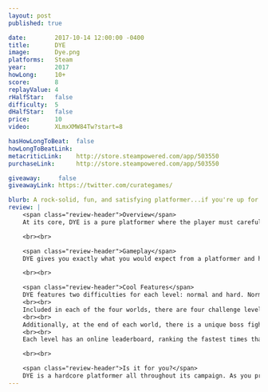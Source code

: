 ```yaml
---
layout: post
published: true

date:        2017-10-14 12:00:00 -0400
title:       DYE
image:       Dye.png
platforms:   Steam
year:        2017
howLong:     10+
score:       8
replayValue: 4
rHalfStar:   false
difficulty:  5
dHalfStar:   false
price:       10
video:       XLmxXMW84Tw?start=8

hasHowLongToBeat:  false
howLongToBeatLink:
metacriticLink:    http://store.steampowered.com/app/503550
purchaseLink:      http://store.steampowered.com/app/503550

giveaway:     false
giveawayLink: https://twitter.com/curategames/

blurb: A rock-solid, fun, and satisfying platformer...if you're up for a challenge.
review: |
    <span class="review-header">Overview</span>
    At its core, DYE is a pure platformer where the player must carefully run and jump through various levels with different types of platforms and enemies. The player controls a small character, Hue, who can jump and float across levels, trying to collect as many of the collectibles (Pigments) as possible before reaching the exit. The Pigments give color to each (originally gray) level and don't have any effect on the gameplay. As the levels themselves get increasingly difficult, the locations of the Pigments are put in more devious locations. The player needs to collect some number of Pigments in order to unlock more levels -- so it's vital that the player collects Pigments along the way to the exit. With fourteen levels per world, and four worlds in total, DYE keeps throwing in more challenging obstacles and more interesting level designs that will you keep you coming back. Although the art-style is simple and only varies slightly between worlds, it's still well-done and fits with the platforming theme. The music is upbeat and sounds great, fitting perfectly with the fast-paced action of the game.

    <br><br>

    <span class="review-header">Gameplay</span>
    DYE gives you exactly what you would expect from a platformer and handles each aspect wonderfully. Each action you can make is very responsive, offering tight controls that make for a strong platformer. As you're running, wall-jumping, and floating around levels, the movement starts to click, and those precise jumps feel natural. Each level consists of various obstacles, with plenty of static spikes, moving spikes, and jumping enemies. There are a variety of different platforms, like mine carts that move when you jump in them, platforms that move only when you stand on them, and ice platforms that melt if you're on fire. All of these ideas build up into more complex, tougher levels as you progress through the game. Trying to work your way through a level is a challenge by itself, and adding on the fact that you need to collect Pigments found in dangerous locations makes this game extremely challenging. You'll die a lot, but thanks to checkpoints within the level and quick load times, you'll keep coming bac.

    <br><br>

    <span class="review-header">Cool Features</span>
    DYE features two difficulties for each level: normal and hard. Normal mode has checkpoints throughout levels and is already a good challenge. Hard mode removes these checkpoints and adds in obstacles -- most likely at the exact spots you utilized in normal mode -- that make each level extremely difficult.
    <br><br>
    Included in each of the four worlds, there are four challenge levels which have you collect 100 "dust", with every 20 "dust" giving you one Pigment. These levels are similar to the regular levels -- tough, precision platforming -- but adds a nice change of pace by giving you a different goal to reach.
    <br><br>
    Additionally, at the end of each world, there is a unique boss fight, requiring some quick-thinking and fast-paced movement if you want to come out on top.
    <br><br>
    Each level has an online leaderboard, ranking the fastest times that the level was completed in.

    <br><br>

    <span class="review-header">Is it for you?</span>
    DYE is a hardcore platformer all throughout its campaign. As you progress, the levels get more difficult and force you to learn through trial and error. If you aren't afraid of a challenge and don't mind dying countless times, then you'll have some fun. The game does a good job of building up its platforming elements, introducing you to new obstacles and new ideas. The level design is fantastic, with every platform carefully placed to give a smooth experience, built quite well for speed-running. DYE doesn't try to stand out with any one-of-a-kind ideas, but instead puts to use a slew of platforming elements to make a rock-solid, tough platformer.
---
```

